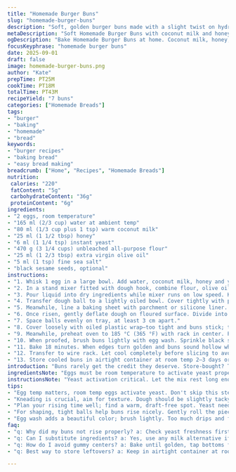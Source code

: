 ```yaml
---
title: "Homemade Burger Buns"
slug: "homemade-burger-buns"
description: "Soft, golden burger buns made with a slight twist on hydrating liquids and a touch of honey instead of sugar. Yeast activation is crucial; dough texture signals readiness. Seeds optional but add crunch. Requires gentle heat and patient proofing. Baking cues are smell and color rather than clock watching. Makes 7 buns, slightly smaller size. Butter replaced with olive oil for a lighter crumb."
metaDescription: "Soft Homemade Burger Buns with coconut milk and honey; a twist on traditional buns for better texture and flavor; makes 7 perfectly sized burgers."
ogDescription: "Bake Homemade Burger Buns at home. Coconut milk, honey, and olive oil create a lighter bun perfect for summer recipes."
focusKeyphrase: "homemade burger buns"
date: 2025-09-01
draft: false
image: homemade-burger-buns.png
author: "Kate"
prepTime: PT25M
cookTime: PT18M
totalTime: PT43M
recipeYield: "7 buns"
categories: ["Homemade Breads"]
tags:
- "burger"
- "baking"
- "homemade"
- "bread"
keywords:
- "burger recipes"
- "baking bread"
- "easy bread making"
breadcrumb: ["Home", "Recipes", "Homemade Breads"]
nutrition: 
 calories: "220"
 fatContent: "5g"
 carbohydrateContent: "36g"
 proteinContent: "6g"
ingredients:
- "2 eggs, room temperature"
- "165 ml (2/3 cup) water at ambient temp"
- "80 ml (1/3 cup plus 1 tsp) warm coconut milk"
- "25 ml (1 1/2 tbsp) honey"
- "6 ml (1 1/4 tsp) instant yeast"
- "470 g (3 1/4 cups) unbleached all-purpose flour"
- "25 ml (1 2/3 tbsp) extra virgin olive oil"
- "5 ml (1 tsp) fine sea salt"
- "black sesame seeds, optional"
instructions:
- "1. Whisk 1 egg in a large bowl. Add water, coconut milk, honey and yeast. Wait 8–10 minutes until foams lightly. The yeast should emit a yeasty scent and bubbles. If no bubbles, yeast dead; restart with new batch."
- "2. In a stand mixer fitted with dough hook, combine flour, olive oil and salt. Mix briefly until sand-like texture appears, a bit crumbly but even."
- "3. Pour liquid into dry ingredients while mixer runs on low speed. Knead 6–7 minutes medium speed until dough forms a smooth ball, slightly tacky but not sticky. It should stretch without tearing when pinched. If sticky, dust lightly with flour a tablespoon at a time."
- "4. Transfer dough ball to a lightly oiled bowl. Cover tightly with plastic wrap. Place in warm spot free of drafts (like inside turned-off oven with light on). Let rise about 1 hour 20 minutes or until doubled in size. Dough will gently spring back when poked slowly with fingertip. Avoid quick taps that slam the dough."
- "5. Meanwhile, line a baking sheet with parchment or silicone liner. Lightly flour workspace."
- "6. Once risen, gently deflate dough on floured surface. Divide into 7 equal pieces (about 90 g each). Roll each into tight, smooth balls by cupping your palm and gently rolling against the counter with firm pressure. This seals surface preventing cracks during second rise."
- "7. Space balls evenly on tray, at least 3 cm apart."
- "8. Cover loosely with oiled plastic wrap—too tight and buns stick; too loose and dry out. Proof at room temp (around 22 °C/72 °F) for 50 minutes or until visibly puffed, nearly doubled again."
- "9. Meanwhile, preheat oven to 185 °C (365 °F) with rack in center. Prepare egg wash: beat remaining egg with 1 tbsp water. This gives sheen and helps seeds stick but avoid slopping on sides or buns stick together."
- "10. When proofed, brush buns lightly with egg wash. Sprinkle black sesame seeds if using, for nuttiness and texture contrast."
- "11. Bake 18 minutes. When edges turn golden and buns sound hollow when tapped under bottom, done. Interior should spring back when lightly pressed."
- "12. Transfer to wire rack. Let cool completely before slicing to avoid gummy texture inside."
- "13. Store cooled buns in airtight container at room temp 2–3 days or freeze for longer storage."
introduction: "Buns rarely get the credit they deserve. Store-bought? Too dense or crumbly; often overly sweet or full of preservatives. Push past the sugar and butter defaults. Coconut milk in place of dairy milk gives subtle richness and moisture, especially if you’re avoiding lactose. Olive oil replaces butter for easier dough handling and less chance of squeezing out the fat during kneading. Use honey instead of white sugar; yeast loves it, fermentation speeds, aroma develops. Mixing technique impacts crumb — too rough, you’ll end with crumbly buns; too soft, they spread flat during proofing. Proofing temperature crucial. Aim for a steady warm spot where the dough wakes slowly — think body temp. The shiny egg wash is your crust’s patina and natural glue for seeds. Bake until golden, smell yeasty and sweet, tap bottom for hollow sound — these sensory cues trump any timer."
ingredientsNote: "Eggs must be room temperature to activate yeast properly. Coconut milk can be canned or carton — if canned, stir well beforehand to mix cream and water for even hydration. Extra virgin olive oil substitutes butter here, offering a lighter crumb with less risk of dough tightening. Honey isn’t just sweetener; it’s also antimicrobial and feeds yeast more gently than refined sugar. Instant yeast used here skips proofing step but still verify freshness with bubble test; expired yeast means flat buns. Flour measured by spooning lightly into measuring cup, not scooping aggressively — too much flour makes tough dough. Salt controls yeast fermentation, so don’t skip or overdo it. Sesame seeds optional but add a nutty crunch; substitute with poppy or flax seeds if desired."
instructionsNote: "Yeast activation critical. Let the mix rest long enough to verify bubbling; no bubbles, no rise later. Kneading develops gluten structure responsible for rise and texture. Machine kneading preferred for consistent results but hand kneading works if dough becomes stretchy before tears. Shape dough in tight balls to trap air during rising — a slack surface will crack or flatten. Proofing twice is key; first rise develops flavor and gas, second rise shapes buns. Cover with oiled plastic wrap to prevent skin formation; dry spots lead to cracking. Egg wash applied just before baking encourages browning and helps seeds adhere—avoid over applying or buns bake soggy. Oven temp set slightly lower than standard 190 °C to avoid overbrowning before fully cooked inside. Tap buns after baking; hollow sound means air pockets well developed. Cool fully for clean slices; warm bread tears and becomes gummy inside. Store buns airtight to preserve softness but avoid refrigeration which dries out fast."
tips:
- "Egg temp matters, room temp eggs activate yeast. Don't skip this step. Cold eggs lead to slow rise. Use warm water; yeast loves warmth."
- "Kneading is crucial, aim for texture. Dough should be slightly tacky but smooth. Overworking leads to dense buns; keep it gentle while kneading."
- "Plan your rising time well; find a warm, draft-free spot. Yeast needs warmth—think cozy not hot. Cold spots slow the rise; away from the fridge is key."
- "For shaping, tight balls help buns rise nicely. Gently roll the pieces between your palms. Keep surface smooth to prevent cracks during the second rise."
- "Egg wash adds a beautiful color; brush lightly. Too much drips and flattens buns during baking. If skipped, buns won't have the same sheen."
faq:
- "q: Why did my buns not rise properly? a: Check yeast freshness first. Old yeast doesn’t activate well. Room temp is crucial for eggs and dough."
- "q: Can I substitute ingredients? a: Yes, use any milk alternative if lactose-free. Maple syrup can replace honey. Olive oil works in place of butter."
- "q: How do I avoid gummy centers? a: Bake until golden, tap bottoms for hollow sound. Right browning cues mean they’re fully baked inside."
- "q: Best way to store leftovers? a: Keep in airtight container at room temp. If freezing, freeze before cutting. Prevents moisture loss and keeps texture."

---
```

